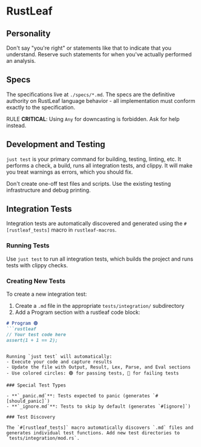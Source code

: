 
# RustLeaf

## Personality
Don't say "you're right" or statements like that to indicate that you understand. Reserve such statements for when you've actually performed an analysis.

## Specs

The specifications live at `./specs/*.md`. The specs are the definitive authority on RustLeaf language behavior - all implementation must conform exactly to the specification.

RULE **CRITICAL**: Using `Any` for downcasting is forbidden. Ask for help instead.

## Development and Testing

`just test` is your primary command for building, testing, linting, etc. It performs a check, a build, runs all integration tests, and clippy. It will make you treat warnings as errors, which you should fix.

Don't create one-off test files and scripts. Use the existing testing infrastructure and debug printing.

## Integration Tests

Integration tests are automatically discovered and generated using the `#[rustleaf_tests]` macro in `rustleaf-macros`.

### Running Tests

Use `just test` to run all integration tests, which builds the project and runs tests with clippy checks.

### Creating New Tests

To create a new integration test:

1. Create a `.md` file in the appropriate `tests/integration/` subdirectory
2. Add a Program section with a rustleaf code block:

```markdown
# Program 🟢
```rustleaf
// Your test code here
assert(1 + 1 == 2);
```
```

Running `just test` will automatically:
- Execute your code and capture results
- Update the file with Output, Result, Lex, Parse, and Eval sections
- Use colored circles: 🟢 for passing tests, 🔴 for failing tests

### Special Test Types

- **`_panic.md`**: Tests expected to panic (generates `#[should_panic]`)
- **`_ignore.md`**: Tests to skip by default (generates `#[ignore]`)

### Test Discovery

The `#[rustleaf_tests]` macro automatically discovers `.md` files and generates individual test functions. Add new test directories to `tests/integration/mod.rs`.